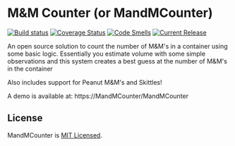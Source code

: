 # M&M Counter (or MandMCounter)

[![Build status](https://github.com/SamSmithNZ-dotcom/MandMCounter/actions/workflows/dotnet.yml/badge.svg)](https://github.com/SamSmithNZ-dotcom/MandMCounter/actions/workflows/dotnet.yml)
[![Coverage Status](https://coveralls.io/repos/github/samsmithnz/MandMCounter/badge.svg?branch=main)](https://coveralls.io/github/samsmithnz/MandMCounter?branch=main)
[![Code Smells](https://sonarcloud.io/api/project_badges/measure?project=samsmithnz_MandMCounter&metric=code_smells)](https://sonarcloud.io/summary/new_code?id=samsmithnz_MandMCounter)
[![Current Release](https://img.shields.io/github/release/samsmithnz/MandMCounter/all.svg)](https://github.com/samsmithnz/MandMCounter/releases)

An open source solution to count the number of M&M's in a container using some basic logic. Essentially you estimate volume with some simple observations and this system creates a best guess at the number of M&M's in the container

Also includes support for Peanut M&M's and Skittles!

A demo is available at: https://MandMCounter/MandMCounter

## License

MandMCounter is [MIT Licensed](https://github.com/samsmithnz/MandMCounter/blob/master/LICENSE.txt).

